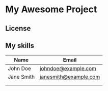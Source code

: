 # My Awesome Project
## License
My skills
---

| Name          | Email                 |
|---------------|-----------------------|
| John Doe      | johndoe@example.com   |
| Jane Smith    | janesmith@example.com |
|               |                       |
|               |                       |
